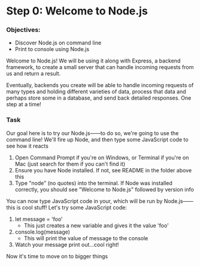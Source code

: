 # Step 0: Welcome to Node.js

### Objectives: 
* Discover Node.js on command line
* Print to console using Node.js

Welcome to Node.js! We will be using it along with Express, a backend framework, to create a small server that can handle incoming requests from us and return a result. 

Eventually, backends you create will be able to handle incoming requests of many types and holding different varieties of data, process that data and perhaps store some in a database, and send back detailed responses. One step at a time!

### Task

Our goal here is to try our Node.js——to do so, we're going to use the command line! We'll fire up Node, and then type some JavaScript code to see how it reacts

1. Open Command Prompt if you're on Windows, or Terminal if you're on Mac (just search for them if you can't find it)
2. Ensure you have Node installed. If not, see README in the folder above this
3. Type "node" (no quotes) into the terminal. If Node was installed correctly, you should see "Welcome to Node.js" followed by version info

You can now type JavaScript code in your, which will be run by Node.js——this is cool stuff! 
Let's try some JavaScript code:

1. let message = 'foo'
	- This just creates a new variable and gives it the value 'foo'
2. console.log(message)
	- This will print the value of message to the console
3. Watch your message print out...cool right!

Now it's time to move on to bigger things